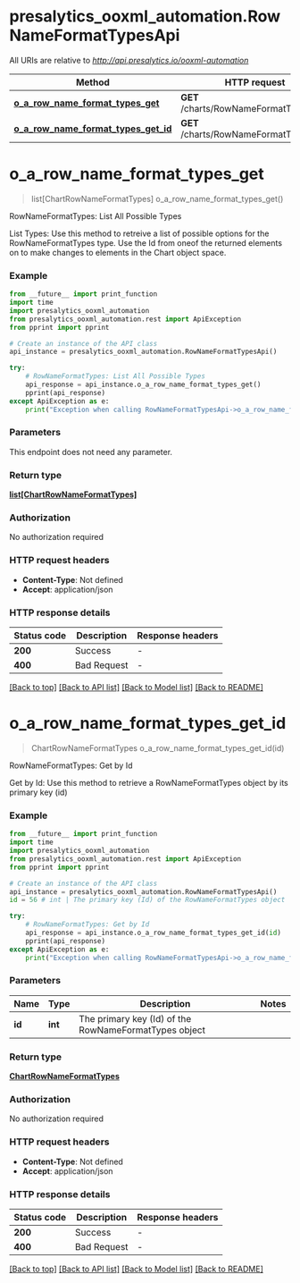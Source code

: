 # presalytics_ooxml_automation.RowNameFormatTypesApi

All URIs are relative to *http://api.presalytics.io/ooxml-automation*

Method | HTTP request | Description
------------- | ------------- | -------------
[**o_a_row_name_format_types_get**](RowNameFormatTypesApi.md#o_a_row_name_format_types_get) | **GET** /charts/RowNameFormatTypes | RowNameFormatTypes: List All Possible Types
[**o_a_row_name_format_types_get_id**](RowNameFormatTypesApi.md#o_a_row_name_format_types_get_id) | **GET** /charts/RowNameFormatTypes/{id} | RowNameFormatTypes: Get by Id


# **o_a_row_name_format_types_get**
> list[ChartRowNameFormatTypes] o_a_row_name_format_types_get()

RowNameFormatTypes: List All Possible Types

List Types: Use this method to retreive a list of possible options for the RowNameFormatTypes type. Use the Id from oneof the returned elements on to make changes to elements in the Chart object space.

### Example

```python
from __future__ import print_function
import time
import presalytics_ooxml_automation
from presalytics_ooxml_automation.rest import ApiException
from pprint import pprint

# Create an instance of the API class
api_instance = presalytics_ooxml_automation.RowNameFormatTypesApi()

try:
    # RowNameFormatTypes: List All Possible Types
    api_response = api_instance.o_a_row_name_format_types_get()
    pprint(api_response)
except ApiException as e:
    print("Exception when calling RowNameFormatTypesApi->o_a_row_name_format_types_get: %s\n" % e)
```

### Parameters
This endpoint does not need any parameter.

### Return type

[**list[ChartRowNameFormatTypes]**](ChartRowNameFormatTypes.md)

### Authorization

No authorization required

### HTTP request headers

 - **Content-Type**: Not defined
 - **Accept**: application/json

### HTTP response details
| Status code | Description | Response headers |
|-------------|-------------|------------------|
**200** | Success |  -  |
**400** | Bad Request |  -  |

[[Back to top]](#) [[Back to API list]](../README.md#documentation-for-api-endpoints) [[Back to Model list]](../README.md#documentation-for-models) [[Back to README]](../README.md)

# **o_a_row_name_format_types_get_id**
> ChartRowNameFormatTypes o_a_row_name_format_types_get_id(id)

RowNameFormatTypes: Get by Id

Get by Id: Use this method to retrieve a RowNameFormatTypes object by its primary key (id)

### Example

```python
from __future__ import print_function
import time
import presalytics_ooxml_automation
from presalytics_ooxml_automation.rest import ApiException
from pprint import pprint

# Create an instance of the API class
api_instance = presalytics_ooxml_automation.RowNameFormatTypesApi()
id = 56 # int | The primary key (Id) of the RowNameFormatTypes object

try:
    # RowNameFormatTypes: Get by Id
    api_response = api_instance.o_a_row_name_format_types_get_id(id)
    pprint(api_response)
except ApiException as e:
    print("Exception when calling RowNameFormatTypesApi->o_a_row_name_format_types_get_id: %s\n" % e)
```

### Parameters

Name | Type | Description  | Notes
------------- | ------------- | ------------- | -------------
 **id** | **int**| The primary key (Id) of the RowNameFormatTypes object | 

### Return type

[**ChartRowNameFormatTypes**](ChartRowNameFormatTypes.md)

### Authorization

No authorization required

### HTTP request headers

 - **Content-Type**: Not defined
 - **Accept**: application/json

### HTTP response details
| Status code | Description | Response headers |
|-------------|-------------|------------------|
**200** | Success |  -  |
**400** | Bad Request |  -  |

[[Back to top]](#) [[Back to API list]](../README.md#documentation-for-api-endpoints) [[Back to Model list]](../README.md#documentation-for-models) [[Back to README]](../README.md)

